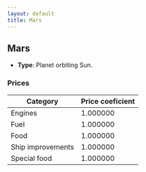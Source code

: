 ```yaml
---
layout: default
title: Mars
---
```


## Mars
* **Type**: Planet orbiting Sun.
### Prices
| Category | Price coeficient |
|----------|------------------|
| Engines | 1.000000 |
| Fuel | 1.000000 |
| Food | 1.000000 |
| Ship improvements | 1.000000 |
| Special food | 1.000000 |

